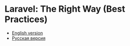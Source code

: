 # Laravel: The Right Way (Best Practices)
* [English version](README-EN.md)
* [Русская версия](README-RU.md)

